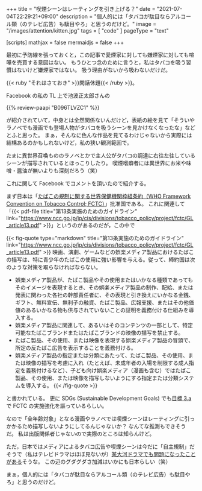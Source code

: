 +++
title = "喫煙シーンはレーティングを引き上げる？"
date =  "2021-07-04T22:29:21+09:00"
description = "個人的には「タバコが駄目ならアルコール類（のテレビ広告）も駄目やろ」と思うのだけど。"
image = "/images/attention/kitten.jpg"
tags = [ "code" ]
pageType = "text"

[scripts]
  mathjax = false
  mermaidjs = false
+++

最初に予防線を張っておくと，この記事で愛煙家に対しても嫌煙家に対しても喧嘩を売買する意図はない。
もうひとつ念のために言うと，私はタバコを吸う習慣はないけど嫌煙家ではない。
吸う理由がないから吸わないだけだ。

{{< ruby "それはさておき" >}}閑話休題{{< /ruby >}}。

Facebook の私の TL 上で池波正太郎さんの

{{% review-paapi "B096TLVZC1" %}} <!-- 男の作法 -->

が紹介されていて，中身とは全然関係ないんだけど，表紙の絵を見て「そういやラノベでも漫画でも登場人物がタバコを吸うシーンを見かけなくなったな」などとふと思った。
まぁ，そんなに色んな作品を見てるわけじゃないから実際には結構あるのかもしれないけど，私の狭い観測範囲で。

たまに異世界召喚もののラノベとかで主人公がタバコの調達に右往左往しているシーンが描写されているとほっこりしたり。
喫煙嗜癖者には異世界にお米や味噌・醤油が無いよりも深刻だろう（笑）

これに関して Facebook でコメントを頂いたので紹介する。

まず日本は「[たばこの規制に関する世界保健機関枠組条約（WHO Framework Convention on Tobacco Control; FCTC）](https://www.mofa.go.jp/mofaj/gaiko/who/fctc.html)」批准国である。
これに関連して「{{< pdf-file title="第13条実施のためのガイドライン" link="https://www.ncc.go.jp/jp/cis/divisions/tobacco_policy/project/fctc/GL_article13.pdf" >}}」というのがあるのだが，この中で

{{< fig-quote type="markdown" title="第13条実施のためのガイドライン" link="https://www.ncc.go.jp/jp/cis/divisions/tobacco_policy/project/fctc/GL_article13.pdf" >}}
映画、演劇、ゲームなどの娯楽メディア製品におけるたばこの描写は、特に青少年のたばこの使用に強い影響を与える。従って、締約国は次のような対策を取らなければならない。

- 娯楽メディア製品が、たばこ製品やその使用またはいかなる種類であってもそのイメージを表現するとき、その娯楽メディア製品の制作、配給、または発表に関わった各社の幹部責任者に、その表現と引き換えにいかなる金銭、ギフト、無料宣伝、無利子の融資、たばこ製品、広報支援、またはその他価値のあるいかなる物も供与されていないことの証明を義務付ける仕組みを導入する。
- 娯楽メディア製品に関連して、あるいはそのコンテンツの一部として、特定可能なたばこブランドまたはたばこブランドの映像の描写を禁止する。
- たばこ製品、その使用、または映像を表現する娯楽メディア製品の冒頭で、所定の反たばこ広告を表示することを義務付ける。
- 娯楽メディア製品の指定または分類にあたって、たばこ製品、その使用、または映像の描写を考慮に入れ（たとえば、未成年者の入場を制限する成人指定を義務付けるなど）、子ども向け娯楽メディア（漫画も含む）ではたばこ製品、その使用、または映像を描写しないようにする指定または分類システムを導入する。
{{< /fig-quote >}}

と書かれている。
更に SDGs (Sustainable Development Goals) でも[目標 3.a](https://sdgs-support.or.jp/journal/goal03/) で FCTC の実施強化を謳っているらしい。

なので「全年齢対象」となる漫画やラノベでは喫煙シーンはレーティングに引っかかるため描写しないようにしてるんじゃないか？ なんてな推測もできそうだ。
私は出版関係者じゃないので実際のところは知らんけど。

ただ，日本ではメディアによるタバコ広告や喫煙シーンは今だに「自主規制」だそうで（私はテレビドラマはほぼ見ないが）[某大河ドラマでも問題になったことがある](https://news.yahoo.co.jp/byline/ishidamasahiko/20190305-00117002/)そうな。
この辺のグダグダさ加減はいかにも日本らしい（笑）

まぁ，個人的には「タバコが駄目ならアルコール類（のテレビ広告）も駄目やろ」と思うのだけど。
